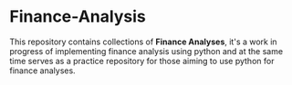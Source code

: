 # Finance-Analysis

This repository contains collections of **Finance Analyses**, it's a work in progress of implementing finance analysis using python and at the same time serves as a practice repository for those aiming to use python for finance analyses.   
